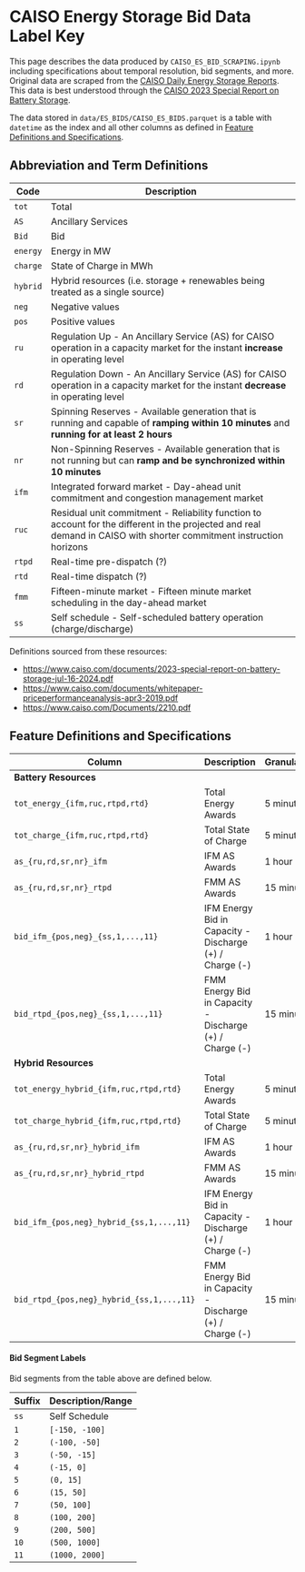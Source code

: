 # CAISO Energy Storage Bid Data Label Key

This page describes the data produced by <code>CAISO_ES_BID_SCRAPING.ipynb</code> including specifications about temporal resolution, bid segments, and more. Original data are scraped from the [CAISO Daily Energy Storage Reports](https://www.caiso.com/library/daily-energy-storage-reports). This data is best understood through the [CAISO 2023 Special Report on Battery Storage](https://www.caiso.com/documents/2023-special-report-on-battery-storage-jul-16-2024.pdf).

The data stored in <code>data/ES_BIDS/CAISO_ES_BIDS.parquet</code> is a table with `datetime` as the index and all other columns as defined in [Feature Definitions and Specifications](#feature-definitions-and-specifications).

## Abbreviation and Term Definitions


| Code  | Description          |
|-------|----------------------|
| `tot` | Total |
| `AS`  | Ancillary Services |
| `Bid` | Bid |
| `energy` | Energy in MW |
| `charge` | State of Charge in MWh |
| `hybrid` | Hybrid resources (i.e. storage + renewables being treated as a single source) |
| `neg` | Negative values |
| `pos` | Positive values |
| `ru`  | Regulation Up - An Ancillary Service (AS) for CAISO operation in a capacity market for the instant <b>increase</b> in operating level |
| `rd`  | Regulation Down - An Ancillary Service (AS) for CAISO operation in a capacity market for the instant <b>decrease</b> in operating level |
| `sr`  | Spinning Reserves - Available generation that is running and capable of <b>ramping within 10 minutes</b> and <b>running for at least 2 hours</b> |
| `nr`  | Non-Spinning Reserves - Available generation that is not running but can <b>ramp and be synchronized within 10 minutes</b> |
| `ifm` | Integrated forward market - Day-ahead unit commitment and congestion management market |
| `ruc` | Residual unit commitment - Reliability function to account for the different in the projected and real demand in CAISO with shorter commitment instruction horizons |
| `rtpd`| Real-time pre-dispatch (?) |
| `rtd` | Real-time dispatch (?) |
| `fmm` | Fifteen-minute market - Fifteen minute market scheduling in the day-ahead market |
| `ss`  | Self schedule - Self-scheduled battery operation (charge/discharge) |

Definitions sourced from these resources:
- https://www.caiso.com/documents/2023-special-report-on-battery-storage-jul-16-2024.pdf
- https://www.caiso.com/documents/whitepaper-priceperformanceanalysis-apr3-2019.pdf
- https://www.caiso.com/Documents/2210.pdf

## Feature Definitions and Specifications

| Column | Description | Granularity |
|--------|-------------|-------------|
| <b>Battery Resources</b> | | |
| `tot_energy_{ifm,ruc,rtpd,rtd}` | Total Energy Awards | 5 minutes |
| `tot_charge_{ifm,ruc,rtpd,rtd}` | Total State of Charge | 5 minutes |
| `as_{ru,rd,sr,nr}_ifm` | IFM AS Awards | 1 hour |
| `as_{ru,rd,sr,nr}_rtpd` | FMM AS Awards | 15 minutes |
| `bid_ifm_{pos,neg}_{ss,1,...,11}` | IFM Energy Bid in Capacity - Discharge (+) / Charge (-) | 1 hour |
| `bid_rtpd_{pos,neg}_{ss,1,...,11}` | FMM Energy Bid in Capacity - Discharge (+) / Charge (-) | 15 minutes |
| <b>Hybrid Resources</b> | | |
| `tot_energy_hybrid_{ifm,ruc,rtpd,rtd}` | Total Energy Awards | 5 minutes |
| `tot_charge_hybrid_{ifm,ruc,rtpd,rtd}` | Total State of Charge | 5 minutes |
| `as_{ru,rd,sr,nr}_hybrid_ifm` | IFM AS Awards | 1 hour |
| `as_{ru,rd,sr,nr}_hybrid_rtpd` | FMM AS Awards | 15 minutes |
| `bid_ifm_{pos,neg}_hybrid_{ss,1,...,11}` | IFM Energy Bid in Capacity - Discharge (+) / Charge (-) | 1 hour |
| `bid_rtpd_{pos,neg}_hybrid_{ss,1,...,11}` | FMM Energy Bid in Capacity - Discharge (+) / Charge (-) | 15 minutes |

#### Bid Segment Labels

Bid segments from the table above are defined below.

| Suffix  | Description/Range |
|---------|-------------------|
|   `ss`  | Self Schedule |
|   `1`   | `[-150, -100]` |
|   `2`   | `(-100, -50]` |
|   `3`   | `(-50, -15]` |
|   `4`   | `(-15, 0]` |
|   `5`   | `(0, 15]` |
|   `6`   | `(15, 50]` |
|   `7`   | `(50, 100]` |
|   `8`   | `(100, 200]` |
|   `9`   | `(200, 500]` |
|   `10`  | `(500, 1000]` |
|   `11`  | `(1000, 2000]` |